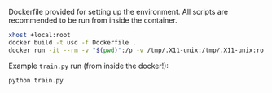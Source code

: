 Dockerfile provided for setting up the environment. All scripts are recommended to be run from inside the container.

```sh
xhost +local:root
docker build -t usd -f Dockerfile .
docker run -it --rm -v "$(pwd)":/p -v /tmp/.X11-unix:/tmp/.X11-unix:ro --network host --ipc=host usd
```

Example `train.py` run (from inside the docker!):
```sh
python train.py
```
